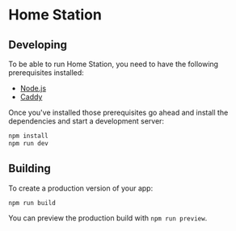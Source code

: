 # Home Station

## Developing

To be able to run Home Station, you need to have the following prerequisites installed:

- [Node.js](https://nodejs.org/en/download/current)
- [Caddy](https://caddyserver.com/docs/install)

Once you've installed those prerequisites go ahead and install the dependencies and start a development server:

```bash
npm install
npm run dev
```

## Building

To create a production version of your app:

```bash
npm run build
```

You can preview the production build with `npm run preview`.
